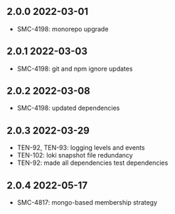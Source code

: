 2.0.0 2022-03-01
-----------------
  - SMC-4198: monorepo upgrade

2.0.1 2022-03-03
-----------------
  - SMC-4198: git and npm ignore updates

2.0.2 2022-03-08
-----------------
  - SMC-4198: updated dependencies

2.0.3 2022-03-29
-----------------
  - TEN-92, TEN-93: logging levels and events
  - TEN-102: loki snapshot  file redundancy
  - TEN-92: made all dependencies test dependencies

2.0.4 2022-05-17
-----------------
  - SMC-4817: mongo-based membership strategy